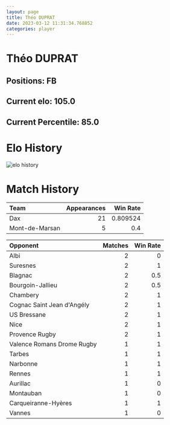 ```yaml
---  
layout: page  
title: Théo DUPRAT  
date: 2023-03-12 11:31:34.768852  
categories: player  
---
```

# Théo DUPRAT

## Positions: FB

## Current elo: 105.0

## Current Percentile: 85.0

# Elo History


![elo history](history_ThéoDUPRAT.png)
# Match History


| Team           |   Appearances |   Win Rate |
|:---------------|--------------:|-----------:|
| Dax            |            21 |   0.809524 |
| Mont-de-Marsan |             5 |   0.4      |

| Opponent                   |   Matches |   Win Rate |
|:---------------------------|----------:|-----------:|
| Albi                       |         2 |        0   |
| Suresnes                   |         2 |        1   |
| Blagnac                    |         2 |        0.5 |
| Bourgoin-Jallieu           |         2 |        0.5 |
| Chambery                   |         2 |        1   |
| Cognac Saint Jean d'Angély |         2 |        1   |
| US Bressane                |         2 |        1   |
| Nice                       |         2 |        1   |
| Provence Rugby             |         2 |        1   |
| Valence Romans Drome Rugby |         1 |        1   |
| Tarbes                     |         1 |        1   |
| Narbonne                   |         1 |        1   |
| Rennes                     |         1 |        1   |
| Aurillac                   |         1 |        0   |
| Montauban                  |         1 |        0   |
| Carqueiranne-Hyères        |         1 |        1   |
| Vannes                     |         1 |        0   |